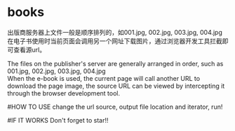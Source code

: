 # books
出版商服务器上文件一般是顺序排列的，如001.jpg, 002.jpg, 003.jpg, 004.jpg
<br>在电子书使用时当前页面会调用另一个网址下载图片，通过浏览器开发工具拦截即可查看源url。  

The files on the publisher's server are generally arranged in order, such as 001.jpg, 002.jpg, 003.jpg, 004.jpg
<br>When the e-book is used, the current page will call another URL to download the page image, the source URL can be viewed by intercepting it through the browser development tool.  

#HOW TO USE
change the url source, output file location and iterator, run!

#IF IT WORKS
Don't forget to star!!
